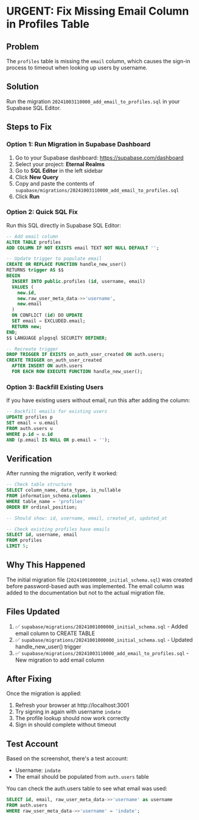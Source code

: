 # URGENT: Fix Missing Email Column in Profiles Table

## Problem
The `profiles` table is missing the `email` column, which causes the sign-in process to timeout when looking up users by username.

## Solution
Run the migration `20241003110000_add_email_to_profiles.sql` in your Supabase SQL Editor.

## Steps to Fix

### Option 1: Run Migration in Supabase Dashboard

1. Go to your Supabase dashboard: https://supabase.com/dashboard
2. Select your project: **Eternal Realms**
3. Go to **SQL Editor** in the left sidebar
4. Click **New Query**
5. Copy and paste the contents of `supabase/migrations/20241003110000_add_email_to_profiles.sql`
6. Click **Run**

### Option 2: Quick SQL Fix

Run this SQL directly in Supabase SQL Editor:

```sql
-- Add email column
ALTER TABLE profiles
ADD COLUMN IF NOT EXISTS email TEXT NOT NULL DEFAULT '';

-- Update trigger to populate email
CREATE OR REPLACE FUNCTION handle_new_user()
RETURNS trigger AS $$
BEGIN
  INSERT INTO public.profiles (id, username, email)
  VALUES (
    new.id,
    new.raw_user_meta_data->>'username',
    new.email
  )
  ON CONFLICT (id) DO UPDATE
  SET email = EXCLUDED.email;
  RETURN new;
END;
$$ LANGUAGE plpgsql SECURITY DEFINER;

-- Recreate trigger
DROP TRIGGER IF EXISTS on_auth_user_created ON auth.users;
CREATE TRIGGER on_auth_user_created
  AFTER INSERT ON auth.users
  FOR EACH ROW EXECUTE FUNCTION handle_new_user();
```

### Option 3: Backfill Existing Users

If you have existing users without email, run this after adding the column:

```sql
-- Backfill emails for existing users
UPDATE profiles p
SET email = u.email
FROM auth.users u
WHERE p.id = u.id
AND (p.email IS NULL OR p.email = '');
```

## Verification

After running the migration, verify it worked:

```sql
-- Check table structure
SELECT column_name, data_type, is_nullable
FROM information_schema.columns
WHERE table_name = 'profiles'
ORDER BY ordinal_position;

-- Should show: id, username, email, created_at, updated_at

-- Check existing profiles have emails
SELECT id, username, email
FROM profiles
LIMIT 5;
```

## Why This Happened

The initial migration file (`20241001000000_initial_schema.sql`) was created before password-based auth was implemented. The email column was added to the documentation but not to the actual migration file.

## Files Updated

1. ✅ `supabase/migrations/20241001000000_initial_schema.sql` - Added email column to CREATE TABLE
2. ✅ `supabase/migrations/20241001000000_initial_schema.sql` - Updated handle_new_user() trigger
3. ✅ `supabase/migrations/20241003110000_add_email_to_profiles.sql` - New migration to add email column

## After Fixing

Once the migration is applied:

1. Refresh your browser at http://localhost:3001
2. Try signing in again with username `indate`
3. The profile lookup should now work correctly
4. Sign in should complete without timeout

## Test Account

Based on the screenshot, there's a test account:
- Username: `indate`
- The email should be populated from `auth.users` table

You can check the auth.users table to see what email was used:

```sql
SELECT id, email, raw_user_meta_data->>'username' as username
FROM auth.users
WHERE raw_user_meta_data->>'username' = 'indate';
```
